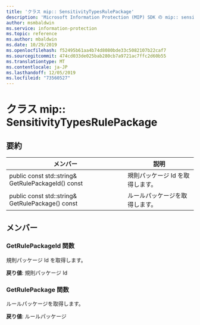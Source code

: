 ```yaml
---
title: 'クラス mip:: SensitivityTypesRulePackage'
description: 'Microsoft Information Protection (MIP) SDK の mip:: sensitivitytypesrulepackage クラスについて説明します。'
author: msmbaldwin
ms.service: information-protection
ms.topic: reference
ms.author: mbaldwin
ms.date: 10/29/2019
ms.openlocfilehash: f52495b61aa4b74d8080bde33c5082107b22caf7
ms.sourcegitcommit: 474cd033de025bab280cb7a9721ac7ffc2d60b55
ms.translationtype: MT
ms.contentlocale: ja-JP
ms.lasthandoff: 12/05/2019
ms.locfileid: "73560527"
---
```

# <a name="class-mipsensitivitytypesrulepackage"></a>クラス mip:: SensitivityTypesRulePackage 
  
## <a name="summary"></a>要約
 メンバー                        | 説明                                
--------------------------------|---------------------------------------------
public const std::string& GetRulePackageId() const  |  規則パッケージ Id を取得します。
public const std::string& GetRulePackage() const  |  ルールパッケージを取得します。
  
## <a name="members"></a>メンバー
  
### <a name="getrulepackageid-function"></a>GetRulePackageId 関数
規則パッケージ Id を取得します。

  
**戻り値**: 規則パッケージ Id
  
### <a name="getrulepackage-function"></a>GetRulePackage 関数
ルールパッケージを取得します。

  
**戻り値**: ルールパッケージ